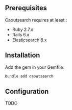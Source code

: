## Prerequisites

Caoutsearch requires at least :
* Ruby  2.7.x
* Rails 6.x
* Elasticsearch 8.x

## Installation

Add the gem in your Gemfile:

```bash
bundle add caoutsearch
```

## Configuration

TODO